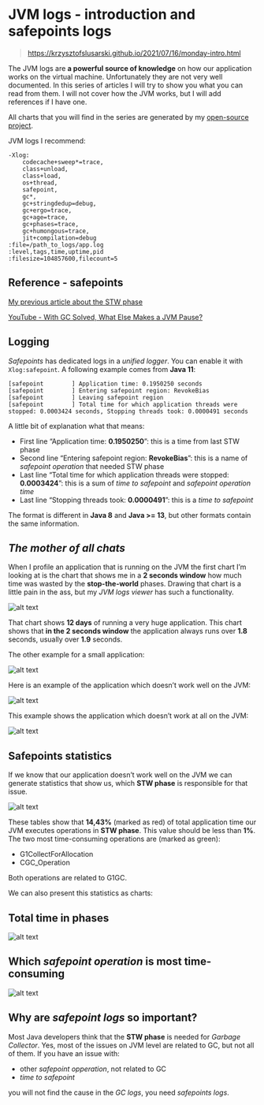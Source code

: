 # JVM logs - introduction and safepoints logs

> https://krzysztofslusarski.github.io/2021/07/16/monday-intro.html



The JVM logs are **a powerful source of knowledge** on how our application works on the virtual machine. Unfortunately they are not very well documented. In this series of articles I will try to show you what you can read from them. I will not cover how the JVM works, but I will add references if I have one.

All charts that you will find in the series are generated by my [open-source project](https://github.com/krzysztofslusarski/jvm-gc-logs-analyzer).

JVM logs I recommend:

```
-Xlog:
    codecache+sweep*=trace,
    class+unload,
    class+load,
    os+thread,
    safepoint,
    gc*,
    gc+stringdedup=debug,
    gc+ergo=trace,
    gc+age=trace,
    gc+phases=trace,
    gc+humongous=trace,
    jit+compilation=debug
:file=/path_to_logs/app.log
:level,tags,time,uptime,pid
:filesize=104857600,filecount=5
```

## Reference - safepoints

[My previous article about the STW phase](https://krzysztofslusarski.github.io/2020/11/13/stw.html)

[YouTube - With GC Solved, What Else Makes a JVM Pause?](https://www.youtube.com/watch?v=Y39kllzX1P8)

## Logging

*Safepoints* has dedicated logs in a *unified logger*. You can enable it with `Xlog:safepoint`. A following example comes from **Java 11**:

```
[safepoint        ] Application time: 0.1950250 seconds
[safepoint        ] Entering safepoint region: RevokeBias
[safepoint        ] Leaving safepoint region
[safepoint        ] Total time for which application threads were stopped: 0.0003424 seconds, Stopping threads took: 0.0000491 seconds
```

A little bit of explanation what that means:

- First line “Application time: **0.1950250**”: this is a time from last STW phase
- Second line “Entering safepoint region: **RevokeBias**”: this is a name of *safepoint operation* that needed STW phase
- Last line “Total time for which application threads were stopped: **0.0003424**”: this is a sum of *time to safepoint* and *safepoint operation time*
- Last line “Stopping threads took: **0.0000491**”: this is a *time to safepoint*

The format is different in **Java 8** and **Java >= 13**, but other formats contain the same information.

## *The mother of all chats*

When I profile an application that is running on the JVM the first chart I’m looking at is the chart that shows me in a **2 seconds window** how much time was wasted by the **stop-the-world** phases. Drawing that chart is a little pain in the ass, but my *JVM logs viewer* has such a functionality.

![alt text](./safepoint-log.assets/1.jpg)

That chart shows **12 days** of running a very huge application. This chart shows that **in the 2 seconds window** the application always runs over **1.8** seconds, usually over **1.9** seconds.

The other example for a small application:

![alt text](./safepoint-log.assets/2.jpg)

Here is an example of the application which doesn’t work well on the JVM:

![alt text](./safepoint-log.assets/3.jpg)

This example shows the application which doesn’t work at all on the JVM:

![alt text](./safepoint-log.assets/4.jpg)

## Safepoints statistics

If we know that our application doesn’t work well on the JVM we can generate statistics that show us, which **STW phase** is responsible for that issue.

![alt text](./safepoint-log.assets/5.jpg)

These tables show that **14,43%** (marked as red) of total application time our JVM executes operations in **STW phase**. This value should be less than **1%**. The two most time-consuming operations are (marked as green):

- G1CollectForAllocation
- CGC_Operation

Both operations are related to G1GC.

We can also present this statistics as charts:

## Total time in phases

![alt text](./safepoint-log.assets/6.jpg)

## Which *safepoint operation* is most time-consuming

![alt text](./safepoint-log.assets/7.jpg)

## Why are *safepoint logs* so important?

Most Java developers think that the **STW phase** is needed for *Garbage Collector*. Yes, most of the issues on JVM level are related to GC, but not all of them. If you have an issue with:

- other *safepoint opperation*, not related to GC
- *time to safepoint*

you will not find the cause in the *GC logs*, you need *safepoints logs*.
